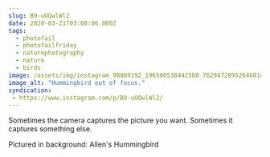 ```yaml
---
slug: B9-uOQwlWl2
date: 2020-03-21T03:08:06.000Z
tags: 
  - photofail
  - photofailfriday
  - naturephotography
  - nature
  - birds
image: /assets/img/instagram_90089192_196500538442560_7629472895264681466_n_17848944376972547.jpg
image_alt: "Hummingbird out of focus."
syndication:
 - https://www.instagram.com/p/B9-uOQwlWl2/
---
```


Sometimes the camera captures the picture you want. Sometimes it captures something else.

Pictured in background: Allen's Hummingbird
